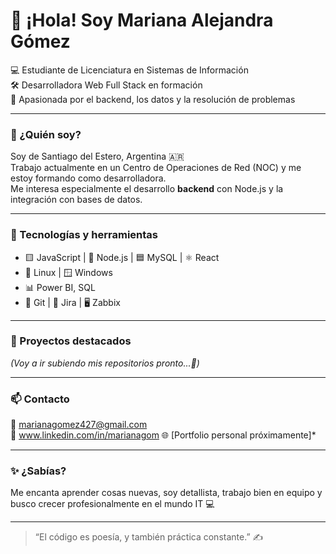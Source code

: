 # 👋 ¡Hola! Soy Mariana Alejandra Gómez

💻 Estudiante de Licenciatura en Sistemas de Información  
🛠️ Desarrolladora Web Full Stack en formación  
🚀 Apasionada por el backend, los datos y la resolución de problemas  

---

### 🌱 ¿Quién soy?

Soy de Santiago del Estero, Argentina 🇦🇷  
Trabajo actualmente en un Centro de Operaciones de Red (NOC) y me estoy formando como desarrolladora.  
Me interesa especialmente el desarrollo **backend** con Node.js y la integración con bases de datos.  

---

### 🧠 Tecnologías y herramientas

- 🟨 JavaScript | 🔵 Node.js | 🟦 MySQL | ⚛️ React  
- 🐧 Linux | 🪟 Windows  
- 📊 Power BI, SQL  
- 🐙 Git | 🧠 Jira | 🖥️ Zabbix 

---

### 💼 Proyectos destacados

*(Voy a ir subiendo mis repositorios pronto...🚧)*

---

### 📫 Contacto

📧 marianagomez427@gmail.com  
💼 www.linkedin.com/in/marianagom
🌐 [Portfolio personal próximamente]*

---

### ✨ ¿Sabías?

Me encanta aprender cosas nuevas, soy detallista, trabajo bien en equipo y busco crecer profesionalmente en el mundo IT 💻

---

> “El código es poesía, y también práctica constante.” ✍️
